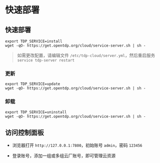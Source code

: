# 快速部署
## 快速部署

```shell
export TDP_SERVICE=install
wget -qO- https://get.opentdp.org/cloud/service-server.sh | sh -
```

> 如需更改配置，请编辑文件 `/etc/tdp-cloud/server.yml`，然后重启服务 `service tdp-server restart`

### 更新

```shell
export TDP_SERVICE=update
wget -qO- https://get.opentdp.org/cloud/service-server.sh | sh -
```

### 卸载

```shell
export TDP_SERVICE=uninstall
wget -qO- https://get.opentdp.org/cloud/service-server.sh | sh -
```

## 访问控制面板

- 浏览器打开 `http://127.0.0.1:7800`，初始账号 `admin`，密码 `123456`

- 登录账号，添加一组或多组云厂账号，即可管理云资源